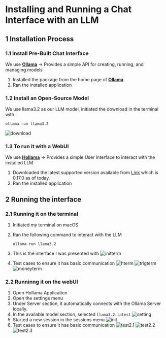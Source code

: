 # Installing and Running a Chat Interface with an LLM

## 1 Installation Process

### 1.1 Install Pre-Built Chat Interface

We use **[Ollama](https://ollama.com/)**
-> Provides a simple API for creating, running, and managing models

1. Installed the package from the home page of **[Ollama](https://ollama.com/)**
2. Ran the installed application

### 1.2 Install an Open-Source Model

We use llama3.2 as our LLM model, initiated the download in the terminal with :

```
ollama run llama3.2
```

![download](assets/download.png)

### 1.3 To run it with a WebUI

We use **[Hollama](https://github.com/fmaclen/hollama)**
-> Provides a simple User Interface to interact with the installed LLM

1. Downloaded the latest supported version available from [Link](https://github.com/fmaclen/hollama/releases) which is 0.17.0 as of today.
2. Ran the installed application

## 2 Running the interface

### 2.1 Running it on the terminal

1. Initiated my terminal on macOS
2. Ran the following command to interact with the LLM

   ```
   ollama run llama3.2
   ```

3. This is the interface I was presented with
   ![initterm](assets/infterm.png)
4. Test cases to ensure it has basic communication
   ![hterm](assets/hterm.png)
   ![trigterm](assets/trigterm.png)
   ![moneyterm](assets/moneyterm.png)

### 2.2 Runninng it on the webUI

1. Open Hollama Application
2. Open the settings menu
3. Under Server section, it automatically connects with the Ollama Server locally.
4. In the available model section, selected `llama3.2:latest`
   ![setting](assets/settingh.png)
5. Started a new session in the sessions menu
   ![init](assets/inth.png)
6. Test cases to ensure it has basic communication
   ![test2.1](assets/hh.png)
   ![test2.2](assets/trigh.png)
   ![test2.3](assets/codeh.png)
